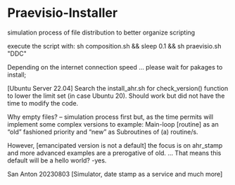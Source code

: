 # Praevisio-Installer
simulation process of file distribution to better organize scripting 

execute the script with: sh composition.sh && sleep 0.1 && sh praevisio.sh "DDC"

Depending on the internet connection speed ... please wait for pakages to install;

[Ubuntu Server 22.04] Search the install_ahr.sh for check_version() function to lower the limit set (in case Ubuntu 20). Should work but did not have the time to modify the code.
 
Why empty files? – simulation process first but, as the time permits will implement some complex versions to example: Main-loop [routine] as an “old” fashioned priority and “new” as Subroutines of (a) routine/s.

However, [emancipated version is not a default] the focus is on ahr_stamp and more advanced examples are a prerogative of old. ... That means this default will be a hello world? -yes.

San Anton 20230803 [Simulator, date stamp as a service and much more]

